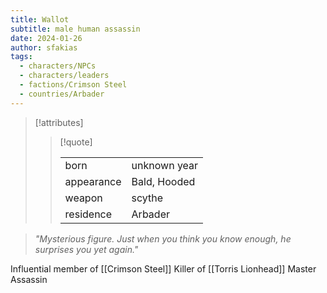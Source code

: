 ```yaml
---
title: Wallot
subtitle: male human assassin
date: 2024-01-26
author: sfakias
tags:
  - characters/NPCs
  - characters/leaders
  - factions/Crimson Steel
  - countries/Arbader
---
```

> [!attributes]
> 
> > [!quote]
> >
> > | | |
> > | --- | --- |
> > | born | unknown year |
> > | appearance | Bald, Hooded |
> > | weapon | scythe
> > | residence | Arbader |

> _"Mysterious figure. Just when you think you know enough, he surprises you yet again."_

Influential member of [[Crimson Steel]]
Killer of [[Torris Lionhead]]
Master Assassin
